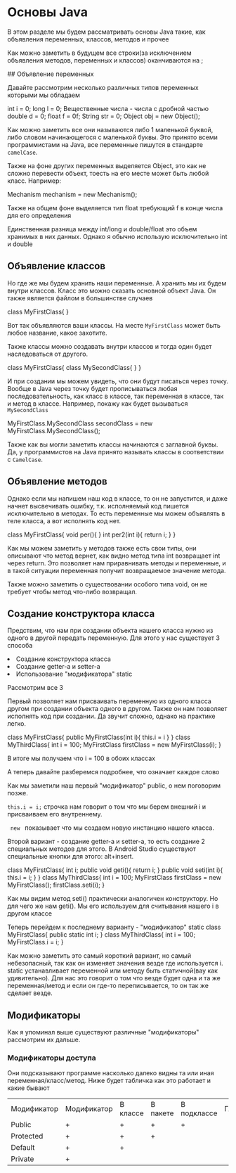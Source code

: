 # Основы Java

<p>
<control>В этом разделе мы будем рассматривать основы Java 
такие, как объявления переменных, классов, методов и прочее</control> 
</p>
<p>
    Как можно заметить в будущем все строки(за исключением объявления методов, переменных и классов) оканчиваются на ;
</p>
## Объявление переменных
<p>
Давайте рассмотрим несколько различных типов переменных которыми мы обладаем
</p>
    <tabs group="os">
    <tab id="Int" title="Целое число" group-key="int">
        <code-block lang="java">
            int i = 0;
            long l = 0;
        </code-block>
    </tab>
    <tab id="Double" title="Вещественное число" group-key="double">
        <format style="subscript">Вещественные числа - числа с дробной частью</format>
        <code-block lang="java">
            double d = 0;
            float f = 0f;
        </code-block>
    </tab>
    <tab id="String" title="Строка" group-key="string">
        <code-block lang="java">
            String str = 0;
        </code-block>
    </tab>
    <tab id="Object" title="Объект" group-key="obj">
        <code-block lang="java">
            Object obj = new Object();
        </code-block>
    </tab>
</tabs>

<p>
Как можно заметить все они называются либо 1 маленькой буквой, либо словом начинающегося с 
маленькой буквы. Это принято всеми программистами на Java, все переменные пишутся в стандарте <code>camelCase</code>.
</p>
<p>
Также на фоне других переменных выделяется Object, это как не сложно перевести объект, тоесть
на его месте может быть любой класс. Например:
</p>
<code-block lang="java">
            Mechanism mechanism = new Mechanism();
</code-block>
<p>
Также на общем фоне выделяется тип float требующий f в конце числа для его определения
</p>
<p>
Единственная разница между int/long и double/float это объем хранимых в них данных.
Однако я обычно использую исключительно int и double
</p>

## Объявление классов
<p>
Но где же мы будем хранить наши переменные. А хранить мы их будем внутри классов.
Класс это можно сказать основной объект Java. Он также является файлом в большинстве случаев
</p>
<code-block lang="java">
            class MyFirstClass{
            }
</code-block>
<p>
Вот так объявляются ваши классы. На месте <code>MyFirstClass</code> может быть любое название, какое захотите.
</p>
<p>
Также классы можно создавать внутри классов и тогда один будет наследоваться от другого.
</p>
<code-block lang="java">
            class MyFirstClass{
                class MySecondClass{
                }
            }
</code-block>
<p>
И при создании мы можем увидеть, что они будут писаться через точку.
Вообще в Java через точку будет прописываться любая последовательность, как класс в классе, так переменная в классе,
так и метод в классе. Например, покажу как будет вызываться <code>MySecondClass</code>
</p>
<code-block lang="java">
            MyFirstClass.MySecondClass secondClass = new MyFirstClass.MySecondClass();
</code-block>
<p>
Также как вы могли заметить классы начинаются с заглавной буквы. Да, у программистов на Java принято называть классы
в соответствии с <code>СamelCase</code>.
</p>

## Объявление методов

<p>
Однако если мы напишем наш код в классе, то он не запустится, и даже начнет высвечивать ошибку, т.к. исполняемый код
пишется исключительно в методах. То есть переменные мы можем объявлять в теле класса, а вот исполнять код нет.
</p>
<code-block lang="Java">
    class MyFirstClass{
            void per(){
        }
            int per2(int i){
            return i;
        }
    }
</code-block>
<p>
Как мы можем заметить у методов также есть свои типы, они описывают что метод вернет, как видно метод типа int возвращает int
через return. Это позволяет нам приравнивать методы и переменные, и в такой ситуации переменная получит возвращаемое значение метода.
</p>
<p>
Также можно заметить о существовании особого типа void, он не требует чтобы метод что-либо возвращал.
</p>

## Создание конструктора класса
<p>
Предствим, что нам при создании объекта нашего класса нужно из одного в другой передать переменную.
Для этого у нас существует 3 способа
</p>
<list>
<li>
Создание конструктора класса
</li>
<li>
Создание getter-а и setter-а
</li>
<li>
Использование "модификатора" static
</li>
</list>
<p>
Рассмотрим все 3
</p>
<p>
Первый позволяет нам присваивать переменную из одного класса другом при создании объекта одного в другом.
Также он нам позволяет исполнять код при создании.
Да звучит сложно, однако на практике легко.
</p>
<code-block lang="java">
            class MyFirstClass{
                public MyFirstClass(int i){
                    this.i = i
                }
            }
            class MyThirdClass{
                int i = 100;
                MyFirstClass firstClass = new MyFirstClass(i);
            }
</code-block>
<p>
В итоге мы получаем что i = 100 в обоих классах
</p>
<p>
А теперь давайте разберемся подробнее, что означает каждое слово
</p>

Как мы заметили наш первый "модификатор" public, о нем поговорим позже.

<code>this.i = i;</code> строчка нам говорит о том что мы берем внешний i и присваиваем его внутреннему.

<code> new </code> показывает что мы создаем новую инстанцию нашего класса.

<p>
Второй вариант - создание getter-а и setter-а, то есть создание 2 специальных методов для этого.
В Android Studio существуют специальные кнопки для этого: alt+insert.
</p>
<code-block lang="java">
            class MyFirstClass{
                int i;
                public void geti(){
                    return i;
                }
                public void seti(int i){
                   this.i = i;
                }
            }
            class MyThirdClass{
                int i = 100;
                MyFirstClass firstClass = new MyFirstClass();
                firstClass.seti(i);
            }   
</code-block>
<p>
Как мы видим метод seti() практически аналогичен конструктору. 
Но для чего же нам geti(). Мы его используем для считывания нашего i в другом классе
</p>

Теперь перейдем к последнему варианту - "модификатор" static
<code-block lang="java">
            class MyFirstClass{
                public static int i;
            }
            class MyThirdClass{
                int i = 100;
                MyFirstClass.i = i;
            }   
</code-block>
<p>
Как можно заметить это самый короткий вариант, но самый небезопасный, так как он изменяет значения везде где используется i.
static устанавливает переменной или методу быть статичной(вау как удивительно). Для нас это говорит о том что везде будет одна и та же переменная/метод
и если он где-то переписывается, то он так же сделает везде.
</p>

## Модификаторы
<p>
Как я упоминал выше существуют различные "модификаторы" рассмотрим их дальше.
</p>

### Модификаторы доступа
<p>
Они подсказывают программе насколько далеко видны та или иная переменная/класс/метод.
Ниже будет табличка как это работает и какие бывают
</p>
<table style="both" column-width="fixed">
    <tr>
        <td width="120">Модификатор</td>
        <td width="120">Модификатор</td>
        <td>В классе</td>
        <td>В пакете</td>
        <td>В подклассе</td>
        <td>Глобально</td>
    </tr>
    <tr>
        <td>Public</td>
        <td>+</td>
        <td>+</td>
        <td>+</td>
        <td>+</td>
    </tr>
    <tr>
        <td>Protected</td>
        <td>+</td>
        <td>+</td>
        <td>+</td>
        <td></td>
    </tr>
    <tr>
        <td>Default</td>
        <td>+</td>
        <td>+</td>
        <td></td>
        <td></td>
    </tr>
    <tr>
        <td>Private</td>
        <td>+</td>
        <td></td>
        <td></td>
        <td></td>
    </tr>
</table>


